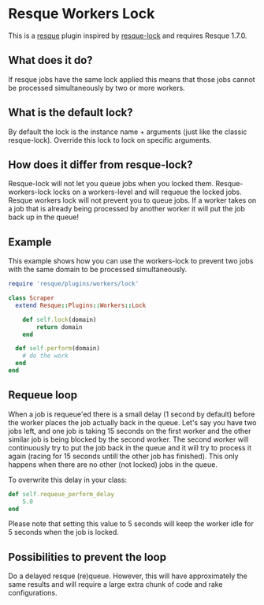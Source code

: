 # Resque Workers Lock
This is a [resque](https://github.com/defunkt/resque) plugin inspired by [resque-lock](https://github.com/defunkt/resque-lock) and requires Resque 1.7.0.

## What does it do?
If resque jobs have the same lock applied this means that those jobs cannot be processed simultaneously by two or more workers.

## What is the default lock?
By default the lock is the instance name + arguments (just like the classic resque-lock). Override this lock to lock on specific arguments.

## How does it differ from resque-lock?
Resque-lock will not let you queue jobs when you locked them. Resque-workers-lock locks on a workers-level and will requeue the locked jobs. Resque workers lock will not prevent you to queue jobs. If a worker takes on a job that is already being processed by another worker it will put the job back up in the queue!

## Example
This example shows how you can use the workers-lock to prevent two jobs with the same domain to be processed simultaneously.
``` ruby
require 'resque/plugins/workers/lock'

class Scraper
  extend Resque::Plugins::Workers::Lock

	def self.lock(domain)
		return domain
	end

  def self.perform(domain)
    # do the work
  end
end
```

## Requeue loop
When a job is requeue'ed there is a small delay (1 second by default) before the worker places the job actually back in the queue. Let's say you have two jobs left, and one job is taking 15 seconds on the first worker and the other similar job is being blocked by the second worker. The second worker will continuously try to put the job back in the queue and it will try to process it again (racing for 15 seconds untill the other job has finished). This only happens when there are no other (not locked) jobs in the queue.

To overwrite this delay in your class:
``` ruby
def self.requeue_perform_delay
	5.0
end
```

Please note that setting this value to 5 seconds will keep the worker idle for 5 seconds when the job is locked.

## Possibilities to prevent the loop 
Do a delayed resque (re)queue. However, this will have approximately the same results and will require a large extra chunk of code and rake configurations.
